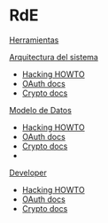 # RdE

[Herramientas](tools.md)
 
[Arquitectura del sistema]()

  * [Hacking HOWTO](data_model/hacking.md)
  * [OAuth docs](data_model/oauth.md)
  * [Crypto docs](data_model/crypto.md)
 
[Modelo de Datos]()

  * [Hacking HOWTO](data_model/hacking.md)
  * [OAuth docs](data_model/oauth.md)
  * [Crypto docs](data_model/crypto.md)
  * 
[Developer]()

  * [Hacking HOWTO](developer/hacking.md)
  * [OAuth docs](developer/oauth.md)
  * [Crypto docs](developer/crypto.md)
